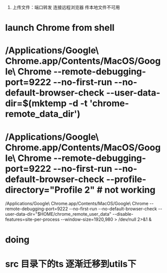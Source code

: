 1. 上传文件：端口转发 连接远程浏览器 传本地文件不可用


# launch Chrome from shell 
# /Applications/Google\ Chrome.app/Contents/MacOS/Google\ Chrome --remote-debugging-port=9222 --no-first-run --no-default-browser-check --user-data-dir=$(mktemp -d -t 'chrome-remote_data_dir')
# /Applications/Google\ Chrome.app/Contents/MacOS/Google\ Chrome --remote-debugging-port=9222 --no-first-run --no-default-browser-check --profile-directory="Profile 2"  # not working 
/Applications/Google\ Chrome.app/Contents/MacOS/Google\ Chrome --remote-debugging-port=9222 --no-first-run --no-default-browser-check --user-data-dir="$HOME/chrome_remote_user_data" --disable-features=site-per-process --window-size=1920,980 > /dev/null 2>&1 &

# doing
# src 目录下的ts 逐渐迁移到utils下